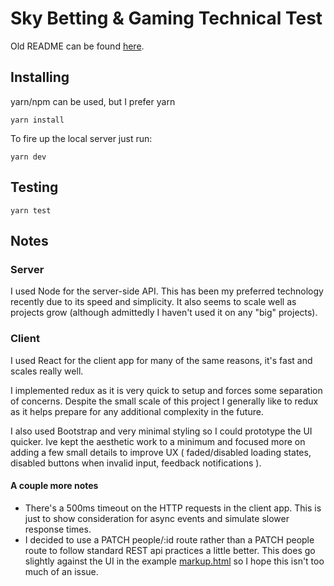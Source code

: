 # Sky Betting & Gaming Technical Test

Old README can be found [here](__README.md).


## Installing

yarn/npm can be used, but I prefer yarn

```
yarn install
```

To fire up the local server just run:

```
yarn dev
```


## Testing

```
yarn test
```


## Notes

### Server
I used Node for the server-side API. This has been my preferred technology recently due to its speed and simplicity. It also seems to scale well as projects grow (although admittedly I haven't used it on any "big" projects).

### Client
I used React for the client app for many of the same reasons, it's fast and scales really well.

I implemented redux as it is very quick to setup and forces some separation of concerns. Despite the small scale of this project I generally like to redux as it helps prepare for any additional complexity in the future.

I also used Bootstrap and very minimal styling so I could prototype the UI quicker. Ive kept the aesthetic work to a minimum and focused more on adding a few small details to improve UX ( faded/disabled loading states, disabled buttons when invalid input, feedback notifications ).


#### A couple more notes
* There's a 500ms timeout on the HTTP requests in the client app. This is just to show consideration for async events and simulate slower response times.
* I decided to use a PATCH people/:id route rather than a PATCH people route to follow standard REST api practices a little better. This does go slightly against the UI in the example [markup.html](markup.html) so I hope this isn't too much of an issue.
